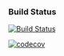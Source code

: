 ### Build Status ###
[![Build Status](https://travis-ci.com/TomzBench/linq-network.svg?branch=master)](https://travis-ci.com/TomzBench/linq-network)

[![codecov](https://codecov.io/gh/TomzBench/linq-network/branch/master/graph/badge.svg)](https://codecov.io/gh/TomzBench/linq-network)
